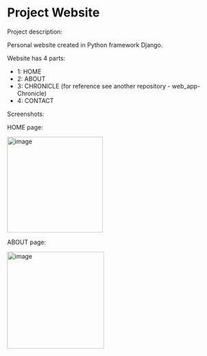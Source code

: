# Project Website

Project description:

Personal website created in Python framework Django.

Website has 4 parts:
- 1: HOME
- 2: ABOUT
- 3: CHRONICLE (for reference see another repository - web_app-Chronicle)
- 4: CONTACT

Screenshots:

HOME page:

<img width="223" alt="image" src="https://user-images.githubusercontent.com/119850119/212858471-5df1be58-3bbf-4c8f-9d38-b1787982f4bf.png">

ABOUT page:

<img width="226" alt="image" src="https://user-images.githubusercontent.com/119850119/212882352-4f312041-c54c-4595-9b32-587e179e7ba0.png">
